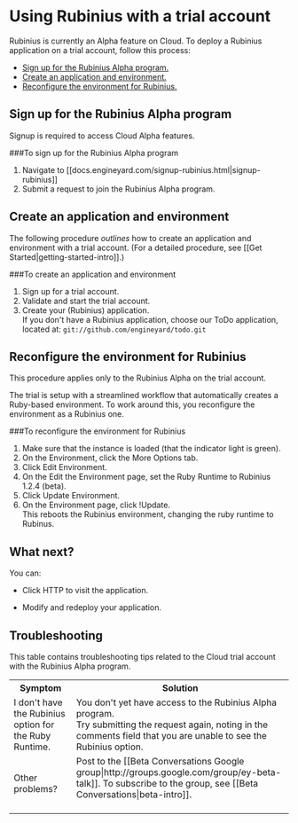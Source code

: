 # Using Rubinius with a trial account

Rubinius is currently an Alpha feature on Cloud. To deploy a Rubinius application on a trial account, follow this process: 

*	[Sign up for the Rubinius Alpha program.][1]
*	[Create an application and environment.][2]
*	[Reconfigure the environment for Rubinius.][3]

<h2 id="topic1"> Sign up for the Rubinius Alpha program </h2>

Signup is required to access Cloud Alpha features. 

###To sign up for the Rubinius Alpha program

1. Navigate to [[docs.engineyard.com/signup-rubinius.html|signup-rubinius]]
2. Submit a request to join the Rubinius Alpha program.


<h2 id="topic2"> Create an application and environment </h2>

The following procedure _outlines_ how to create an application and environment with a trial account. (For a detailed procedure, see [[Get Started|getting-started-intro]].)    


###To create an application and environment  
1. Sign up for a trial account.  
2. Validate and start the trial account.  
3. Create your (Rubinius) application.  
    If you don't have a Rubinius application, choose our ToDo application, located at: `git://github.com/engineyard/todo.git`

<h2 id="topic3"> Reconfigure the environment for Rubinius </h2>

This procedure applies only to the Rubinius Alpha on the trial account. 

The trial is setup with a streamlined workflow that automatically creates a Ruby-based environment. To work around this, you reconfigure the environment as a Rubinius one.

###To reconfigure the environment for Rubinius

1. Make sure that the instance is loaded (that the indicator light is green).  
3. On the Environment, click the More Options tab.
4. Click Edit Environment.    
4. On the Edit the Environment page, set the Ruby Runtime to Rubinius 1.2.4 (beta). 
5. Click Update Environment.  
6. On the Environment page, click !Update.  
    This reboots the Rubinius environment, changing the ruby runtime to Rubinus.  

<h2 id="topic4"> What next? </h2>

You can:

* Click HTTP to visit the application.

* Modify and redeploy your application.

<h2 id="topic5"> Troubleshooting </h2>

This table contains troubleshooting tips related to the Cloud trial account with the Rubinius Alpha program.

<table>
  <tr>
    <th>Symptom</th><th>Solution</th>
  </tr>
   
   <tr>
    <td>I don't have the Rubinius option for the Ruby Runtime.</td><td>You don't yet have access to the Rubinius Alpha program. <br> Try submitting the request again, noting in the comments field that you are unable to see the Rubinius option. </td>
   </tr>
</td>

<tr>
	<td> Other problems? <td>Post to the [[Beta Conversations Google group|http://groups.google.com/group/ey-beta-talk]]. To subscribe to the group, see [[Beta Conversations|beta-intro]]. <br> <br>
   </tr>

  </tr>
</table>


[1]: #topic1        "topic1"
[2]: #topic2        "topic2"
[3]: #topic3        "topic3"
[4]: #topic4        "topic4"
[4]: #topic5        "topic5"
